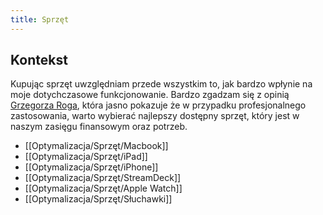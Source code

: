 ```yaml
---
title: Sprzęt
---
```


## Kontekst
Kupując sprzęt uwzględniam przede wszystkim to, jak bardzo wpłynie na moje dotychczasowe funkcjonowanie. Bardzo zgadzam się z opinią [Grzegorza Roga](https://twitter.com/isloggedout/status/1457770727029895176), która jasno pokazuje że w przypadku profesjonalnego zastosowania, warto wybierać najlepszy dostępny sprzęt, który jest w naszym zasięgu finansowym oraz potrzeb.

- [[Optymalizacja/Sprzęt/Macbook]]
- [[Optymalizacja/Sprzęt/iPad]]
- [[Optymalizacja/Sprzęt/iPhone]]
- [[Optymalizacja/Sprzęt/StreamDeck]]
- [[Optymalizacja/Sprzęt/Apple Watch]]
- [[Optymalizacja/Sprzęt/Słuchawki]]